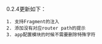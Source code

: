 
0.2.4更新如下：

    1. 支持Fragment的注入
    2. 添加没有对应router path的提示
    3. app配置模块的时候不需要删除特殊字符












